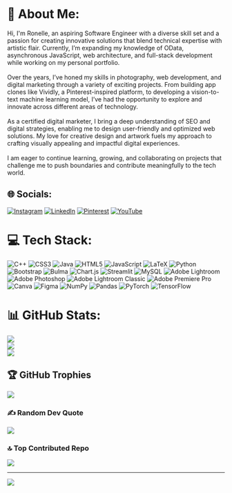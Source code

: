 # 💫 About Me:
Hi, I'm Ronelle, an aspiring Software Engineer with a diverse skill set and a passion for creating innovative solutions that blend technical expertise with artistic flair. Currently, I’m expanding my knowledge of OData, asynchronous JavaScript, web architecture, and full-stack development while working on my personal portfolio.<br><br>Over the years, I’ve honed my skills in photography, web development, and digital marketing through a variety of exciting projects. From building app clones like Vividly, a Pinterest-inspired platform, to developing a vision-to-text machine learning model, I’ve had the opportunity to explore and innovate across different areas of technology.<br><br>As a certified digital marketer, I bring a deep understanding of SEO and digital strategies, enabling me to design user-friendly and optimized web solutions. My love for creative design and artwork fuels my approach to crafting visually appealing and impactful digital experiences.<br><br>I am eager to continue learning, growing, and collaborating on projects that challenge me to push boundaries and contribute meaningfully to the tech world.


## 🌐 Socials:
[![Instagram](https://img.shields.io/badge/Instagram-%23E4405F.svg?logo=Instagram&logoColor=white)](https://instagram.com/ronelle.cudjoe) [![LinkedIn](https://img.shields.io/badge/LinkedIn-%230077B5.svg?logo=linkedin&logoColor=white)](https://www.linkedin.com/in/ronellecudjoe/) [![Pinterest](https://img.shields.io/badge/Pinterest-%23E60023.svg?logo=Pinterest&logoColor=white)](https://pinterest.com/Ronny_Cudjoe) [![YouTube](https://img.shields.io/badge/YouTube-%23FF0000.svg?logo=YouTube&logoColor=white)](https://www.youtube.com/@ronellecudjoe) 

# 💻 Tech Stack:
![C++](https://img.shields.io/badge/c++-%2300599C.svg?style=for-the-badge&logo=c%2B%2B&logoColor=white) ![CSS3](https://img.shields.io/badge/css3-%231572B6.svg?style=for-the-badge&logo=css3&logoColor=white) ![Java](https://img.shields.io/badge/java-%23ED8B00.svg?style=for-the-badge&logo=openjdk&logoColor=white) ![HTML5](https://img.shields.io/badge/html5-%23E34F26.svg?style=for-the-badge&logo=html5&logoColor=white) ![JavaScript](https://img.shields.io/badge/javascript-%23323330.svg?style=for-the-badge&logo=javascript&logoColor=%23F7DF1E) ![LaTeX](https://img.shields.io/badge/latex-%23008080.svg?style=for-the-badge&logo=latex&logoColor=white) ![Python](https://img.shields.io/badge/python-3670A0?style=for-the-badge&logo=python&logoColor=ffdd54) ![Bootstrap](https://img.shields.io/badge/bootstrap-%238511FA.svg?style=for-the-badge&logo=bootstrap&logoColor=white) ![Bulma](https://img.shields.io/badge/bulma-00D0B1?style=for-the-badge&logo=bulma&logoColor=white) ![Chart.js](https://img.shields.io/badge/chart.js-F5788D.svg?style=for-the-badge&logo=chart.js&logoColor=white) ![Streamlit](https://img.shields.io/badge/Streamlit-%23FE4B4B.svg?style=for-the-badge&logo=streamlit&logoColor=white) ![MySQL](https://img.shields.io/badge/mysql-4479A1.svg?style=for-the-badge&logo=mysql&logoColor=white) ![Adobe Lightroom](https://img.shields.io/badge/Adobe%20Lightroom-31A8FF.svg?style=for-the-badge&logo=Adobe%20Lightroom&logoColor=white) ![Adobe Photoshop](https://img.shields.io/badge/adobe%20photoshop-%2331A8FF.svg?style=for-the-badge&logo=adobe%20photoshop&logoColor=white) ![Adobe Lightroom Classic](https://img.shields.io/badge/Adobe%20Lightroom%20Classic-31A8FF.svg?style=for-the-badge&logo=Adobe%20Lightroom%20Classic&logoColor=white) ![Adobe Premiere Pro](https://img.shields.io/badge/Adobe%20Premiere%20Pro-9999FF.svg?style=for-the-badge&logo=Adobe%20Premiere%20Pro&logoColor=white) ![Canva](https://img.shields.io/badge/Canva-%2300C4CC.svg?style=for-the-badge&logo=Canva&logoColor=white) ![Figma](https://img.shields.io/badge/figma-%23F24E1E.svg?style=for-the-badge&logo=figma&logoColor=white) ![NumPy](https://img.shields.io/badge/numpy-%23013243.svg?style=for-the-badge&logo=numpy&logoColor=white) ![Pandas](https://img.shields.io/badge/pandas-%23150458.svg?style=for-the-badge&logo=pandas&logoColor=white) ![PyTorch](https://img.shields.io/badge/PyTorch-%23EE4C2C.svg?style=for-the-badge&logo=PyTorch&logoColor=white) ![TensorFlow](https://img.shields.io/badge/TensorFlow-%23FF6F00.svg?style=for-the-badge&logo=TensorFlow&logoColor=white)
# 📊 GitHub Stats:
![](https://github-readme-stats.vercel.app/api?username=C-Ronny&theme=tokyonight&hide_border=true&include_all_commits=false&count_private=false)<br/>
![](https://github-readme-streak-stats.herokuapp.com/?user=C-Ronny&theme=tokyonight&hide_border=true)<br/>
![](https://github-readme-stats.vercel.app/api/top-langs/?username=C-Ronny&theme=tokyonight&hide_border=true&include_all_commits=false&count_private=false&layout=compact)

## 🏆 GitHub Trophies
![](https://github-profile-trophy.vercel.app/?username=C-Ronny&theme=radical&no-frame=true&no-bg=true&margin-w=4)

### ✍️ Random Dev Quote
![](https://quotes-github-readme.vercel.app/api?type=horizontal&theme=merko)

### 🔝 Top Contributed Repo
![](https://github-contributor-stats.vercel.app/api?username=C-Ronny&limit=5&theme=dark&combine_all_yearly_contributions=true)

---
[![](https://visitcount.itsvg.in/api?id=C-Ronny&label=Profile%20Views&pretty=true)](https://visitcount.itsvg.in)
